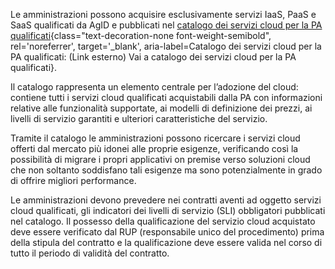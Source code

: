 Le amministrazioni possono acquisire esclusivamente servizi IaaS, PaaS e SaaS qualificati da AgID e pubblicati nel
[catalogo dei servizi cloud per la PA qualificati](https://cloud.italia.it/marketplace/){class="text-decoration-none font-weight-semibold", rel='noreferrer', target='_blank', aria-label=Catalogo dei servizi cloud per la PA qualificati: (Link esterno) Vai a catalogo dei servizi cloud per la PA qualificati}.

Il catalogo rappresenta un elemento centrale per l’adozione del cloud: contiene tutti i servizi cloud qualificati acquistabili dalla PA
con informazioni relative alle funzionalità supportate, ai modelli di definizione dei prezzi, ai livelli di servizio garantiti 
e ulteriori caratteristiche del servizio.

Tramite il catalogo le amministrazioni possono ricercare i servizi cloud offerti dal mercato più idonei alle proprie esigenze,
verificando così la possibilità di migrare i propri applicativi on premise verso soluzioni cloud che non soltanto soddisfano tali esigenze
ma sono potenzialmente in grado di offrire migliori performance.

Le amministrazioni devono prevedere nei contratti aventi ad oggetto servizi cloud qualificati, gli indicatori dei livelli 
di servizio (SLI) obbligatori pubblicati nel catalogo. 
Il possesso della qualificazione del servizio cloud acquistato deve essere verificato dal RUP (responsabile unico del procedimento)
prima della stipula del contratto e la qualificazione deve essere valida nel corso di tutto il periodo di validità del contratto.
